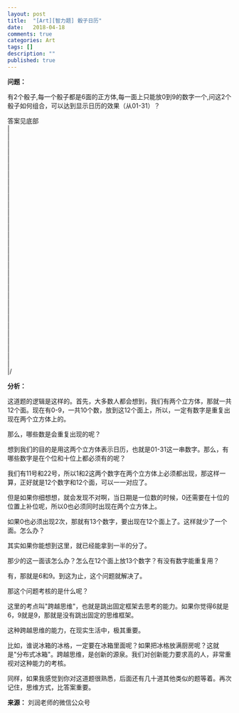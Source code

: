 ```yaml
---
layout: post
title:  "[Art][智力题] 骰子日历"
date:   2018-04-18
comments: true
categories: Art
tags: []
description: ""
published: true
---
```


**问题：**

有2个骰子,每一个骰子都是6面的正方体,每一面上只能放0到9的数字一个,问这2个骰子如何组合，可以达到显示日历的效果（从01-31）？

答案见底部 <br />
| <br />
| <br />
| <br />
| <br />
| <br />
| <br />
| <br />
| <br />
| <br />
| <br />
| <br />
| <br />
| <br />
| <br />
| <br />
| <br />
| <br />
| <br />
| <br />
| <br />
| <br />
| <br />
| <br />
| <br />
| <br />
| <br />
| <br />
| <br />
| <br />
| <br />
| <br />
| <br />
|/ <br />

**分析：**

这道题的逻辑是这样的。首先，大多数人都会想到，我们有两个立方体，那就一共12个面。现在有0-9，一共10个数，放到这12个面上，所以，一定有数字是重复出现在两个立方体上的。

那么，哪些数是会重复出现的呢？
 
想到我们的目的是用这两个立方体表示日历，也就是01-31这一串数字。那么，有哪些数字是在个位和十位上都必须有的呢？

我们有11号和22号，所以1和2这两个数字在两个立方体上必须都出现，那这样一算，正好就是12个数字和12个面，可以一一对应了。
 
但是如果你细想想，就会发现不对啊，当日期是一位数的时候，0还需要在十位的位置上补位呢，所以0也必须同时出现在两个立方体上。

如果0也必须出现2次，那就有13个数字，要出现在12个面上了。这样就少了一个面。怎么办？

其实如果你能想到这里，就已经能拿到一半的分了。
 
那少的这一面该怎么办？怎么在12个面上放13个数字？有没有数字能重复用？

有，那就是6和9。到这为止，这个问题就解决了。
 
那这个问题考核的是什么呢？

这里的考点叫"跨越思维"，也就是跳出固定框架去思考的能力。如果你觉得6就是6，9就是9，那就是没有跳出固定的思维框架。
 
这种跨越思维的能力，在现实生活中，极其重要。

比如，谁说冰箱的冰格，一定要在冰箱里面呢？如果把冰格放满厨房呢？这就是"分布式冰箱"。跨越思维，是创新的源泉。我们对创新能力要求高的人，非常重视对这种能力的考核。
 
同样，如果我感觉到你对这道题很熟悉，后面还有几十道其他类似的题等着。再次记住，思维方式，比答案重要。

**来源：** 刘润老师的微信公众号
